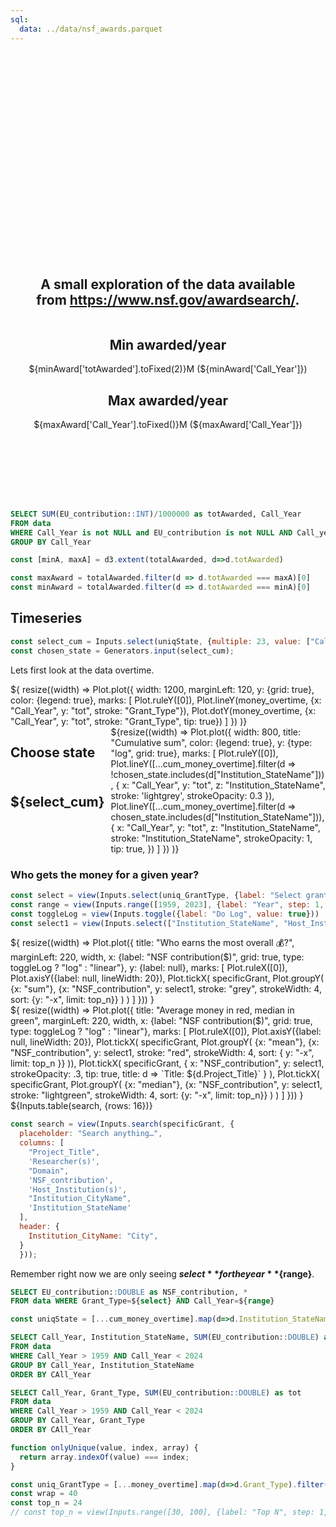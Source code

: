 ```yaml
---
sql:
  data: ../data/nsf_awards.parquet
---
```


<div class="hero">
  <h1>Exploring NSF grants</h1>
  <h2>A small exploration of the data available from <a href="https://www.nsf.gov/awardsearch/">https://www.nsf.gov/awardsearch/</a>.</h2>
  <div class="grid grid-cols-4">
      <div class="card">
      <h2>Min awarded/year</h2>
          <span class="big">${minAward['totAwarded'].toFixed(2)}M</span> (${minAward['Call_Year']})
      </div>
      <div class="card">
      <h2>Max awarded/year</h2>
      <span class="big">${maxAward['Call_Year'].toFixed()}M</span> (${maxAward['Call_Year']})
      </div>
  </div>
</div>

```sql id=[...totalAwarded]
SELECT SUM(EU_contribution::INT)/1000000 as totAwarded, Call_Year
FROM data 
WHERE Call_Year is not NULL and EU_contribution is not NULL AND Call_year > 1960 AND Call_year < 2024
GROUP BY Call_Year 
```
```js
const [minA, maxA] = d3.extent(totalAwarded, d=>d.totAwarded)
```
```js
const maxAward = totalAwarded.filter(d => d.totAwarded === maxA)[0]
const minAward = totalAwarded.filter(d => d.totAwarded === minA)[0]
```

## Timeseries

```js
const select_cum = Inputs.select(uniqState, {multiple: 23, value: ["California", "Vermont"]})
const chosen_state = Generators.input(select_cum);
```

Lets first look at the data overtime.

<div class="card">${
    resize((width) => 
    Plot.plot({
      width: 1200,
      marginLeft: 120,
      y: {grid: true},
      color: {legend: true},
      marks: [
        Plot.ruleY([0]),
        Plot.lineY(money_overtime, {x: "Call_Year", y: "tot", stroke: "Grant_Type"}),
        Plot.dotY(money_overtime, {x: "Call_Year", y: "tot", stroke: "Grant_Type", tip: true})
      ]
    })
    )}
</div>
<div class="custom-grid grid-cols-2">
  <div class="card card-a" style="max-width: 230px;">
    <h2>Choose state<h2/><br>
     ${select_cum}
  </div>
  <div class="card card-b">
      ${resize((width) => 
        Plot.plot({
          width: 800,
          title: "Cumulative sum",
          color: {legend: true},
          y: {type: "log", grid: true},
          marks: [
            Plot.ruleY([0]),
            Plot.lineY([...cum_money_overtime].filter(d => !chosen_state.includes(d["Institution_StateName"])), {
              x: "Call_Year", y: "tot", z: "Institution_StateName", 
              stroke: 'lightgrey',
              strokeOpacity: 0.3
              }),
            Plot.lineY([...cum_money_overtime].filter(d => chosen_state.includes(d["Institution_StateName"])), {
              x: "Call_Year", y: "tot", z: "Institution_StateName", 
              stroke: "Institution_StateName",
              strokeOpacity: 1, tip: true,
              })
          ]
      })
      )}
  </div>
</div>

### Who gets the money for a given year?

```js
const select = view(Inputs.select(uniq_GrantType, {label: "Select grant type", value: "Standard Grant"}))
const range = view(Inputs.range([1959, 2023], {label: "Year", step: 1, value: 2000}))
const toggleLog = view(Inputs.toggle({label: "Do Log", value: true}))
const select1 = view(Inputs.select(["Institution_StateName", "Host_Institution(s)", "Researcher(s)", "Domain"], {label: "Level of analysis"}))
```

<div class="grid grid-cols-2" style="grid-auto-rows: 604px;">
  <div class="card">${
    resize((width) => Plot.plot({
    title: "Who earns the most overall 💰?",
    marginLeft: 220,
    width,
    x: {label: "NSF contribution($)", grid: true,  type: toggleLog ? "log" : "linear"},
    y: {label: null},
    marks: [
      Plot.ruleX([0]),
      Plot.axisY({label: null, lineWidth: 20}),
      Plot.tickX(
        specificGrant,
        Plot.groupY(
          {x: "sum"},
          {x: "NSF_contribution", y: select1,
          stroke: "grey", strokeWidth: 4, sort: {y: "-x", limit: top_n}}
        )
      )
    ]
  }))
  }</div>
  <div class="card">${
    resize((width) => Plot.plot({
    title: "Average money in red, median in green",
    marginLeft: 220,
    width,
    x: {label: "NSF contribution($)", grid: true, type: toggleLog ? "log" : "linear"},
    marks: [
      Plot.ruleX([0]),
      Plot.axisY({label: null, lineWidth: 20}),
      Plot.tickX(
        specificGrant,
        Plot.groupY(
          {x: "mean"},
          {x: "NSF_contribution", y: select1, stroke: "red", strokeWidth: 4, sort: { y: "-x", limit: top_n }}
        )),
      Plot.tickX(
        specificGrant,
        { x: "NSF_contribution", y: select1, strokeOpacity: .3, tip: true, title: d => `Title: ${d.Project_Title}` }
      ),
      Plot.tickX(
        specificGrant,
        Plot.groupY(
          {x: "median"},
          {x: "NSF_contribution", y: select1, stroke: "lightgreen", strokeWidth: 4, sort: {y: "-x", limit: top_n}}
        )
      )
    ]
  }))
  }</div>
</div>


<div class="card" style="padding: 0;">
  ${Inputs.table(search, {rows: 16})}
</div>


```js
const search = view(Inputs.search(specificGrant, {
  placeholder: "Search anything…",
  columns: [
    "Project_Title", 
    'Researcher(s)', 
    "Domain", 
    'NSF_contribution', 
    'Host_Institution(s)', 
    "Institution_CityName",
    'Institution_StateName' 
  ],
  header: {
    Institution_CityName: "City",
  }
  }));
```

Remember right now we are only seeing **${select}** for the year **${range}**.


```sql id=specificGrant
SELECT EU_contribution::DOUBLE as NSF_contribution, * 
FROM data WHERE Grant_Type=${select} AND Call_Year=${range}
```
```js
const uniqState = [...cum_money_overtime].map(d=>d.Institution_StateName).filter(onlyUnique)
```


```sql id=cum_money_overtime
SELECT Call_Year, Institution_StateName, SUM(EU_contribution::DOUBLE) as tot 
FROM data
WHERE Call_Year > 1959 AND Call_Year < 2024
GROUP BY Call_Year, Institution_StateName
ORDER BY CAll_Year
```

```sql id=money_overtime
SELECT Call_Year, Grant_Type, SUM(EU_contribution::DOUBLE) as tot 
FROM data
WHERE Call_Year > 1959 AND Call_Year < 2024
GROUP BY Call_Year, Grant_Type 
ORDER BY CAll_Year
```

```js
function onlyUnique(value, index, array) {
  return array.indexOf(value) === index;
}
```
```js
const uniq_GrantType = [...money_overtime].map(d=>d.Grant_Type).filter(onlyUnique)
const wrap = 40
const top_n = 24
// const top_n = view(Inputs.range([30, 100], {label: "Top N", step: 1, value: 30}))
```

<style>

.custom-grid {
  display: grid;
  grid-template-columns: repeat(4, 1fr); /* Defines a 4-column layout */
  gap: 10px; /* Spacing between cards */
}

/* Specific sizes for each card */
.card-a { grid-column: span 1; } /* Card A takes up 2 columns */
.card-b { grid-column: span 3; } /* Card B takes up 1 column */
.card-c { grid-column: span 2; } /* Card B takes up 1 column */

.hero {
  display: flex;
  flex-direction: column;
  align-items: center;
  font-family: var(--sans-serif);
  margin: 4rem 0 8rem;
  text-wrap: balance;
  text-align: center;
}

.hero h1 {
  margin: 2rem 0;
  max-width: none;
  font-size: 14vw;
  font-weight: 300;
  line-height: 1.2;
  background: linear-gradient(30deg, var(--theme-foreground-focus), currentColor);
  -webkit-background-clip: text;
  -webkit-text-fill-color: transparent;
  background-clip: text;
}

@media (min-width: 640px) {
  .hero h1 {
    font-size: 90px;
  }
}

</style>
